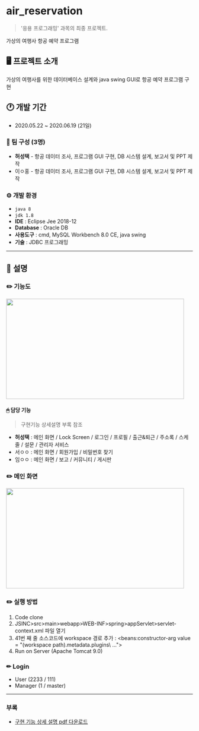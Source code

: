 # air_reservation
> '응용 프로그래밍' 과목의 최종 프로젝트.


가상의 여행사 항공 예약 프로그램


## 🖥 프로젝트 소개
가상의 여행사를 위한 데이터베이스 설계와 java swing GUI로 항공 예약 프로그램 구현


## 🕐 개발 기간
- 2020.05.22 ~ 2020.06.19 (21일)


### 👥 팀 구성 (3명)
- **허성택** - 항공 데이터 조사, 프로그램 GUI 구현, DB 시스템 설계, 보고서 및 PPT 제작
- 이ㅇ홍 - 항공 데이터 조사, 프로그램 GUI 구현, DB 시스템 설계, 보고서 및 PPT 제작


### ⚙️ 개발 환경
- `java 8`
- `jdk 1.8`
- **IDE** : Eclipse Jee 2018-12
- **Database** : Oracle DB
- **사용도구** : cmd, MySQL Workbench 8.0 CE, java swing
- **기술** : JDBC 프로그래밍

---

## 📌 설명

### ✏️ 기능도
<img src="(url주소)" width="480" height="270">


#### 🖱 담당 기능
> 구현기능 상세설명 부록 참조
  - **허성택** : 메인 화면 / Lock Screen / 로그인 / 프로필 / 출근&퇴근 / 주소록 / 스케줄 / 설문 / 관리자 서비스
  - 서ㅇㅇ : 메인 화면 / 회원가입 / 비밀번호 찾기
  - 임ㅇㅇ : 메인 화면 / 보고 / 커뮤니티 / 게시판


### ✏️ 메인 화면
<img src="(url주소)" width="480" height="270">


### ✏️ 실행 방법
1. Code clone
2. JSINC>src>main>webapp>WEB-INF>spring>appServlet>servlet-context.xml 파일 열기
3. 41번 째 줄 소스코드에 workspace 경로 추가 : <beans:constructor-arg value = "(workspace path)\.metadata\.plugins\ ...">
4. Run on Server (Apache Tomcat 9.0)


### ✏ Login
- User (2233 / 111)
- Manager (1 / master)

---

### 부록
- [구현 기능 상세 설명 pdf 다운로드](https://github.com/taek-project/JSINC/files/10288608/JSInc_report.pdf)


